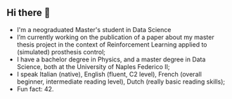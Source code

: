 ## Hi there 👋

- I'm a neograduated Master's student in Data Science
- I’m currently working on the publication of a paper about my master thesis project in the context of Reinforcement Learning applied to (simulated) prosthesis control;
- I have a bachelor degree in Physics, and a master degree in Data Science, both at the University of Naples Federico II;
- I speak Italian (native), English (fluent, C2 level), French (overall beginner, intermediate reading level), Dutch (really basic reading skills);
- Fun fact: 42.

<!--
**Megalodonte/Megalodonte** is a ✨ _special_ ✨ repository because its `README.md` (this file) appears on your GitHub profile.

Here are some ideas to get you started:

- 🔭 I’m currently working on ...
- 🌱 I’m currently learning ...
- 👯 I’m looking to collaborate on ...
- 🤔 I’m looking for help with ...
- 💬 Ask me about ...
- 📫 How to reach me: ...
- 😄 Pronouns: ...
- ⚡ Fun fact: ...
-->
